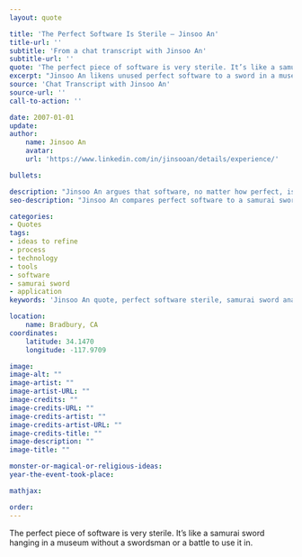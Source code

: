 ```yaml
---
layout: quote

title: 'The Perfect Software Is Sterile – Jinsoo An'
title-url: ''
subtitle: 'From a chat transcript with Jinsoo An'
subtitle-url: ''
quote: 'The perfect piece of software is very sterile. It’s like a samurai sword hanging in a museum without a swordsman or a battle to use it in.'
excerpt: "Jinsoo An likens unused perfect software to a sword in a museum—useless without context and action."
source: 'Chat Transcript with Jinsoo An'
source-url: ''
call-to-action: ''

date: 2007-01-01
update:
author:
    name: Jinsoo An
    avatar: 
    url: 'https://www.linkedin.com/in/jinsooan/details/experience/'

bullets:

description: "Jinsoo An argues that software, no matter how perfect, is meaningless without people and real-world application—like a sword unused in battle."
seo-description: "Jinsoo An compares perfect software to a samurai sword in a museum—sterile without context, users, and purpose."

categories:
- Quotes
tags: 
- ideas to refine
- process
- technology
- tools
- software
- samurai sword
- application
keywords: 'Jinsoo An quote, perfect software sterile, samurai sword analogy, software tools without use, technology in practice, software application philosophy'

location:
    name: Bradbury, CA
coordinates:
    latitude: 34.1470
    longitude: -117.9709

image:
image-alt: ""
image-artist: ""
image-artist-URL: ""
image-credits: ""
image-credits-URL: ""
image-credits-artist: ""
image-credits-artist-URL: ""
image-credits-title: ""
image-description: ""
image-title: ""

monster-or-magical-or-religious-ideas: 
year-the-event-took-place: 

mathjax: 

order: 
---
```

The perfect piece of software is very sterile. It’s like a samurai sword hanging in a museum without a swordsman or a battle to use it in.